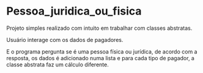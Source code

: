 # Pessoa_juridica_ou_fisica
Projeto simples realizado com intuito em trabalhar com classes abstratas.

Usuário interage com os dados de pagadores.
 
E o programa pergunta se é uma pessoa física ou jurídica, de acordo com a resposta, os dados é adicionado numa lista e para cada tipo de
pagador, a classe abstrata faz um cálculo diferente. 

